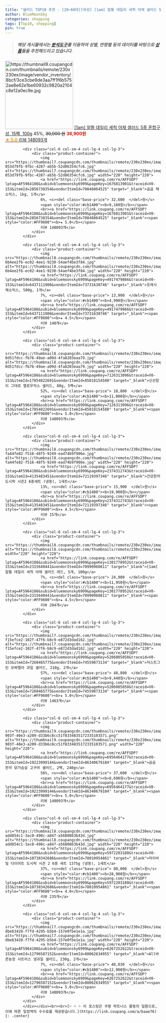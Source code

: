 ```yaml
---
title: "샐러드 TOP10 추천 - [20~60대][여성] [1am] 알뜰 데일리 세척 야채 샐러드 5종 혼합구성, 15팩, 100g"
author: BlueMoonSky
categories: shopping
tags: [Top10, shopping]
pin: true
---
```


> ##### 해당 게시물에서는 [**분석도구**](https://itemscout.io/)를 이용하여 **성별**, **연령별** 등의 데이터를 바탕으로 [**상품**](https://link.coupang.com/a/baae76)들을 추천해드리고 있습니다.
<div class="container"><div class="row">
            <div class="col-6 col-sm-4 col-lg-4 col-lg-3">
                <div class="product-container">
                    <img src="https://thumbnail9.coupangcdn.com/thumbnails/remote/230x230ex/image/vendor_inventory/8bcf/3ce3cbe9de3aa7ff1f6b5752ae8e62e1be60932c9820a2104c8e12a0ec9e.jpg" alt="https://thumbnail9.coupangcdn.com/thumbnails/remote/230x230ex/image/vendor_inventory/8bcf/3ce3cbe9de3aa7ff1f6b5752ae8e62e1be60932c9820a2104c8e12a0ec9e.jpg" width="220" height="220">
                    <a href="https://link.coupang.com/re/AFFSDP?lptag=AF5964186&subid=bluemoonsky6999&pageKey=1301782565&traceid=V0-153&itemId=2315643502&vendorItemId=70312370298" target="_blank">[1am] 알뜰 데일리 세척 야채 샐러드 5종 혼합구성, 15팩, 100g</a>
                    45%, <s><del class="base-price"> 30,000  </del>원</s> 
                    <span style="color:#cb1400"><b>36,900원</b></span>
                    <br><a href="https://link.coupang.com/re/AFFSDP?lptag=AF5964186&subid=bluemoonsky6999&pageKey=1301782565&traceid=V0-153&itemId=2315643502&vendorItemId=70312370298" target="_blank"><span style="color:#FF9600"><b>★ 5.0</b></span>
                    리뷰 148093개</a>
                </div>
            </div>
            
            <div class="col-6 col-sm-4 col-lg-4 col-lg-3">
                <div class="product-container">
                    <img src="https://thumbnail7.coupangcdn.com/thumbnails/remote/230x230ex/image/retail/images/502044549733274-053d79fb-9fbc-4287-ab5b-52d86354cfc6.jpg" alt="https://thumbnail7.coupangcdn.com/thumbnails/remote/230x230ex/image/retail/images/502044549733274-053d79fb-9fbc-4287-ab5b-52d86354cfc6.jpg" width="220" height="220">
                    <a href="https://link.coupang.com/re/AFFSDP?lptag=AF5964186&subid=bluemoonsky6999&pageKey=1676813901&traceid=V0-153&itemId=2856738354&vendorItemId=70846064525" target="_blank">곰곰 채소믹스, 1kg, 1개</a>
                    6%, <s><del class="base-price"> 32,600  </del>원</s> 
                    <span style="color:#cb1400"><b>9,160원</b></span>
                    <br><a href="https://link.coupang.com/re/AFFSDP?lptag=AF5964186&subid=bluemoonsky6999&pageKey=1676813901&traceid=V0-153&itemId=2856738354&vendorItemId=70846064525" target="_blank"><span style="color:#FF9600"><b>★ 5.0</b></span>
                    리뷰 148093개</a>
                </div>
            </div>
            
            <div class="col-6 col-sm-4 col-lg-4 col-lg-3">
                <div class="product-container">
                    <img src="https://thumbnail8.coupangcdn.com/thumbnails/remote/230x230ex/image/retail/images/158339793619359-6b4ee2f6-ec02-4ee1-9230-54aef4be3f84.jpg" alt="https://thumbnail8.coupangcdn.com/thumbnails/remote/230x230ex/image/retail/images/158339793619359-6b4ee2f6-ec02-4ee1-9230-54aef4be3f84.jpg" width="220" height="220">
                    <a href="https://link.coupang.com/re/AFFSDP?lptag=AF5964186&subid=bluemoonsky6999&pageKey=4917479866&traceid=V0-153&itemId=6437111906&vendorItemId=73731638746" target="_blank">프레시 채소믹스, 500g, 1개</a>
                    7%, <s><del class="base-price"> 13,900  </del>원</s> 
                    <span style="color:#cb1400"><b>4,990원</b></span>
                    <br><a href="https://link.coupang.com/re/AFFSDP?lptag=AF5964186&subid=bluemoonsky6999&pageKey=4917479866&traceid=V0-153&itemId=6437111906&vendorItemId=73731638746" target="_blank"><span style="color:#FF9600"><b>★ 4.5</b></span>
                    리뷰 140개</a>
                </div>
            </div>
            
            <div class="col-6 col-sm-4 col-lg-4 col-lg-3">
                <div class="product-container">
                    <img src="https://thumbnail8.coupangcdn.com/thumbnails/remote/230x230ex/image/retail/images/3472660524427693-0d51fdcc-fb76-49ae-a09d-4fa8203eaa79.jpg" alt="https://thumbnail8.coupangcdn.com/thumbnails/remote/230x230ex/image/retail/images/3472660524427693-0d51fdcc-fb76-49ae-a09d-4fa8203eaa79.jpg" width="220" height="220">
                    <a href="https://link.coupang.com/re/AFFSDP?lptag=AF5964186&subid=bluemoonsky6999&pageKey=7126313096&traceid=V0-153&itemId=17854822691&vendorItemId=85018154580" target="_blank">신선함이 그대로 엘로우믹스 샐러드, 80g, 5팩</a>
                    52%, <s><del class="base-price"> 18,800  </del>원</s> 
                    <span style="color:#cb1400"><b>11,000원</b></span>
                    <br><a href="https://link.coupang.com/re/AFFSDP?lptag=AF5964186&subid=bluemoonsky6999&pageKey=7126313096&traceid=V0-153&itemId=17854822691&vendorItemId=85018154580" target="_blank"><span style="color:#FF9600"><b>★ 5.0</b></span>
                    리뷰 148093개</a>
                </div>
            </div>
            
            <div class="col-6 col-sm-4 col-lg-4 col-lg-3">
                <div class="product-container">
                    <img src="https://thumbnail8.coupangcdn.com/thumbnails/remote/230x230ex/image/retail/images/6063201948097286-fa44fe82-f516-48f5-9249-ead74b9f906e.jpg" alt="https://thumbnail8.coupangcdn.com/thumbnails/remote/230x230ex/image/retail/images/6063201948097286-fa44fe82-f516-48f5-9249-ead74b9f906e.jpg" width="220" height="220">
                    <a href="https://link.coupang.com/re/AFFSDP?lptag=AF5964186&subid=bluemoonsky6999&pageKey=2374312743&traceid=V0-153&itemId=4135483451&vendorItemId=72119397346" target="_blank">건강한끼 도시락 시즌2 6종세트 (냉동), 1세트</a>
                    13%, <s><del class="base-price"> 15,900  </del>원</s> 
                    <span style="color:#cb1400"><b>19,900원</b></span>
                    <br><a href="https://link.coupang.com/re/AFFSDP?lptag=AF5964186&subid=bluemoonsky6999&pageKey=2374312743&traceid=V0-153&itemId=4135483451&vendorItemId=72119397346" target="_blank"><span style="color:#FF9600"><b>★ 4.5</b></span>
                    리뷰 15개</a>
                </div>
            </div>
            
            <div class="col-6 col-sm-4 col-lg-4 col-lg-3">
                <div class="product-container">
                    <img src="https://thumbnail8.coupangcdn.com/thumbnails/remote/230x230ex/image/vendor_inventory/1350/0d534027eff86892b0fcbc389592978aa60e70a69ed62aa5f0b7fdc06a72.jpg" alt="https://thumbnail8.coupangcdn.com/thumbnails/remote/230x230ex/image/vendor_inventory/1350/0d534027eff86892b0fcbc389592978aa60e70a69ed62aa5f0b7fdc06a72.jpg" width="220" height="220">
                    <a href="https://link.coupang.com/re/AFFSDP?lptag=AF5964186&subid=bluemoonsky6999&pageKey=1301778952&traceid=V0-153&itemId=2315640441&vendorItemId=70990960811" target="_blank">[1am] 알뜰 데일리 세척 야채 샐러드 레드, 5개, 100g</a>
                    7%, <s><del class="base-price"> 24,900  </del>원</s> 
                    <span style="color:#cb1400"><b>11,950원</b></span>
                    <br><a href="https://link.coupang.com/re/AFFSDP?lptag=AF5964186&subid=bluemoonsky6999&pageKey=1301778952&traceid=V0-153&itemId=2315640441&vendorItemId=70990960811" target="_blank"><span style="color:#FF9600"><b>★ 4.5</b></span>
                    리뷰 204개</a>
                </div>
            </div>
            
            <div class="col-6 col-sm-4 col-lg-4 col-lg-3">
                <div class="product-container">
                    <img src="https://thumbnail7.coupangcdn.com/thumbnails/remote/230x230ex/image/retail/images/2997112504991172-f15efce2-102f-47f6-b8c9-e872d3dad162.jpg" alt="https://thumbnail7.coupangcdn.com/thumbnails/remote/230x230ex/image/retail/images/2997112504991172-f15efce2-102f-47f6-b8c9-e872d3dad162.jpg" width="220" height="220">
                    <a href="https://link.coupang.com/re/AFFSDP?lptag=AF5964186&subid=bluemoonsky6999&pageKey=5206005850&traceid=V0-153&itemId=7268465775&vendorItemId=74559873134" target="_blank">저스트그린 모짜렐라 과일 샐러드, 210g, 2개</a>
                    57%, <s><del class="base-price"> 48,800  </del>원</s> 
                    <span style="color:#cb1400"><b>9,440원</b></span>
                    <br><a href="https://link.coupang.com/re/AFFSDP?lptag=AF5964186&subid=bluemoonsky6999&pageKey=5206005850&traceid=V0-153&itemId=7268465775&vendorItemId=74559873134" target="_blank"><span style="color:#FF9600"><b>★ 5.0</b></span>
                    리뷰 1463개</a>
                </div>
            </div>
            
            <div class="col-6 col-sm-4 col-lg-4 col-lg-3">
                <div class="product-container">
                    <img src="https://thumbnail9.coupangcdn.com/thumbnails/remote/230x230ex/image/retail/images/9b0f3540-903f-40e3-a209-d33b6c8cc51f8334835172335103571.png" alt="https://thumbnail9.coupangcdn.com/thumbnails/remote/230x230ex/image/retail/images/9b0f3540-903f-40e3-a209-d33b6c8cc51f8334835172335103571.png" width="220" height="220">
                    <a href="https://link.coupang.com/re/AFFSDP?lptag=AF5964186&subid=bluemoonsky6999&pageKey=6956464177&traceid=V0-153&itemId=19223999144&vendorItemId=86340679184" target="_blank">곰곰 한끼 닭가슴살 고구마 샐러드, 2팩, 240g</a>
                    56%, <s><del class="base-price"> 37,600  </del>원</s> 
                    <span style="color:#cb1400"><b>8,690원</b></span>
                    <br><a href="https://link.coupang.com/re/AFFSDP?lptag=AF5964186&subid=bluemoonsky6999&pageKey=6956464177&traceid=V0-153&itemId=19223999144&vendorItemId=86340679184" target="_blank"><span style="color:#FF9600"><b>★ 5.0</b></span>
                    리뷰 148093개</a>
                </div>
            </div>
            
            <div class="col-6 col-sm-4 col-lg-4 col-lg-3">
                <div class="product-container">
                    <img src="https://thumbnail8.coupangcdn.com/thumbnails/remote/230x230ex/image/retail/images/7731427694035387-add854c1-3ac0-498c-a847-a5680863b43d.jpg" alt="https://thumbnail8.coupangcdn.com/thumbnails/remote/230x230ex/image/retail/images/7731427694035387-add854c1-3ac0-498c-a847-a5680863b43d.jpg" width="220" height="220">
                    <a href="https://link.coupang.com/re/AFFSDP?lptag=AF5964186&subid=bluemoonsky6999&pageKey=5972203180&traceid=V0-153&itemId=10730342686&vendorItemId=78010954861" target="_blank">마이비밀 다이어트 도시락 시즌 2 6종 세트 1375g (냉동), 1세트</a>
                    37%, <s><del class="base-price"> 80,000  </del>원</s> 
                    <span style="color:#cb1400"><b>28,900원</b></span>
                    <br><a href="https://link.coupang.com/re/AFFSDP?lptag=AF5964186&subid=bluemoonsky6999&pageKey=5972203180&traceid=V0-153&itemId=10730342686&vendorItemId=78010954861" target="_blank"><span style="color:#FF9600"><b>★ 4.0</b></span>
                    리뷰 235개</a>
                </div>
            </div>
            
            <div class="col-6 col-sm-4 col-lg-4 col-lg-3">
                <div class="product-container">
                    <img src="https://thumbnail7.coupangcdn.com/thumbnails/remote/230x230ex/image/retail/images/2522858965254426-dbe63428-f7fd-4295-b5b4-157e0fbe1e1a.jpg" alt="https://thumbnail7.coupangcdn.com/thumbnails/remote/230x230ex/image/retail/images/2522858965254426-dbe63428-f7fd-4295-b5b4-157e0fbe1e1a.jpg" width="220" height="220">
                    <a href="https://link.coupang.com/re/AFFSDP?lptag=AF5964186&subid=bluemoonsky6999&pageKey=6267252622&traceid=V0-153&itemId=12796587152&vendorItemId=80062634955" target="_blank">All바른농장 시트러스 생과일 샐러드, 230g, 2개</a>
                    7%, <s><del class="base-price"> 48,030  </del>원</s> 
                    <span style="color:#cb1400"><b>12,900원</b></span>
                    <br><a href="https://link.coupang.com/re/AFFSDP?lptag=AF5964186&subid=bluemoonsky6999&pageKey=6267252622&traceid=V0-153&itemId=12796587152&vendorItemId=80062634955" target="_blank"><span style="color:#FF9600"><b>★ 5.0</b></span>
                    리뷰 148093개</a>
                </div>
            </div>
            </div></div><br><br>[💦 💦 💦 이 포스팅은 쿠팡 파트너스 활동의 일환으로, 이에 따른 일정액의 수수료를 제공받습니다.](https://link.coupang.com/a/baae76){: .center}